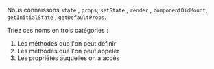 Nous connaissons `state` , `props`, `setState` , `render` , `componentDidMount`, `getInitialState` , `getDefaultProps`.

Triez ces noms en trois catégories :

 1. Les méthodes que l'on peut définir
 2. Les méthodes que l'on peut appeler
 3. Les propriétés auquelles on a accès

